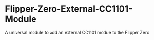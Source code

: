 # Flipper-Zero-External-CC1101-Module
A universal module to add an external CC1101 modue to the Flipper Zero
